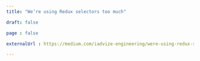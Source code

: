 ```yaml
---
title: "We’re using Redux selectors too much"

draft: false

page : false

externalUrl : https://medium.com/iadvize-engineering/were-using-redux-selectors-too-much-2d5d24ac92d5

---
```

